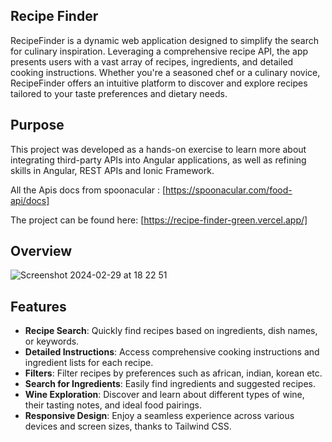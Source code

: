 

## Recipe Finder
RecipeFinder is a dynamic web application designed to simplify the search for culinary inspiration. Leveraging a comprehensive recipe API, the app presents users with a vast array of recipes, ingredients, and detailed cooking instructions. Whether you're a seasoned chef or a culinary novice, RecipeFinder offers an intuitive platform to discover and explore recipes tailored to your taste preferences and dietary needs.

## Purpose
This project was developed as a hands-on exercise to learn more about integrating third-party APIs into Angular applications, as well as refining skills in Angular, REST APIs and Ionic Framework.

All the Apis docs from spoonacular : [https://spoonacular.com/food-api/docs]

The project can be found here: [https://recipe-finder-green.vercel.app/]


## Overview

![Screenshot 2024-02-29 at 18 22 51](https://github.com/DanielTomaCucu/Recipe-Finder/assets/61708051/d029c97f-ba7c-47f1-9bd3-4152e56620d4)

## Features
- **Recipe Search**: Quickly find recipes based on ingredients, dish names, or keywords.
- **Detailed Instructions**: Access comprehensive cooking instructions and ingredient lists for each recipe.
- **Filters**: Filter recipes by preferences such as african, indian, korean etc.
- **Search for Ingredients**: Easily find ingredients and suggested recipes.
- **Wine Exploration**: Discover and learn about different types of wine, their tasting notes, and ideal food pairings.
- **Responsive Design**: Enjoy a seamless experience across various devices and screen sizes, thanks to Tailwind CSS.
